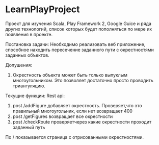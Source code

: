# LearnPlayProject
Проект для изучения Scala, Play Framework 2, Google Guice и ряда других технологий,
список которых будет пополняться по мере их появления в проекте.

Постановка задачи:
Необходимо реализовать веб приложение, способное находить пересечение заданного пути с окрестностями заданных объектов.

Допушения:
1) Окрестность объекта может быть только выпуклым многоугольником. Это позволяет достаточно просто проводить триангуляцию.

Текущие функции:
Rest api:
1) post /addFigure  добавляет окрестность. Проверяет,что это правильный многоугольник, если нет возвращает 400
2) post /getFigures возвращает все окрестности
3) post /checkRoute  проверяетчерез какие окрестности проходит заданный путь

По /  показывается страница с отрисованными окрестностями.

